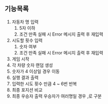 ## 기능목록

1. 자동차 명 입력
   1. 5자 이하
   2. 조건 만족 실패 시 Error 메시지 출력 후 재입력
2. 시도할 횟수 입력
   1. 숫자 여부
   2. 조건 만족 실패 시 Error 메시지 출력 후 재입력
3. 게임 시작
4. 각 차량 숫자 랜덤 생성
5. 숫자가 4 이상일 경우 이동
6. 실행 결과 출력
7. 입력한 시도 횟수 만큼 4 ~ 6번 반복
8. 최종 포지션 비교
9. 최종 우승자 출력 우승자가 여러명일 경우 ,로 구분